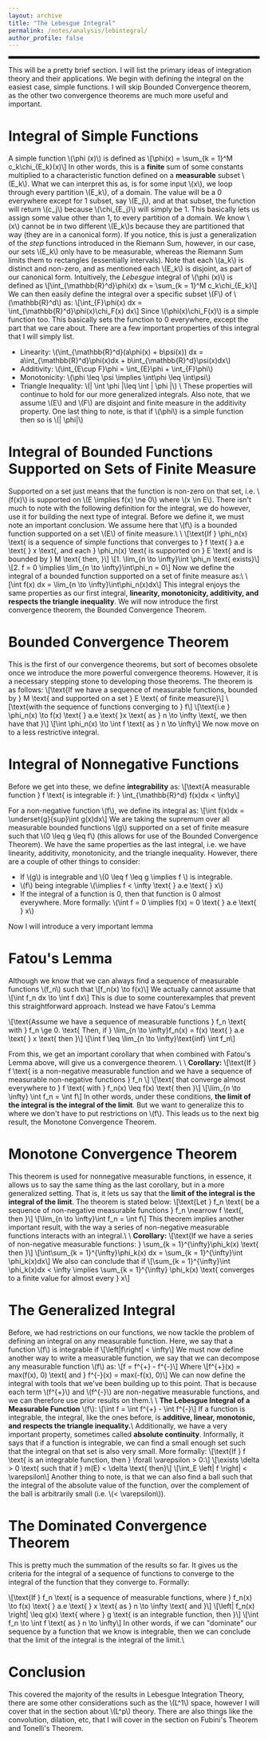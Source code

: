 ```yaml
---
layout: archive
title: "The Lebesgue Integral"
permalink: /notes/analysis/lebintegral/
author_profile: false
--- 
```

<hr style="border: 2px solid black;">
This will be a pretty brief section. I will list the primary ideas of integration theory and their applications. We begin with defining the integral on the easiest case, simple functions. I will skip Bounded Convergence theorem, as the other two convergence theorems are much more useful and important.

Integral of Simple Functions
===
A simple function \\(\phi (x)\\) is defined as
\\[\phi(x) = \sum_{k = 1}^M c_k\chi_{E_k}(x)\\]
In other words, this is a **finite** sum of some constants multiplied to a characteristic function defined on a **measurable** subset \\(E_k\\). What we can interpret this as, is for some input \\(x\\), we loop through every partition \\(E_k\\), of a domain. The value will be a 0 everywhere except for 1 subset, say \\(E_j\\), and at that subset, the function will return \\(c_j\\) because \\(\chi_{E_j}\\) will simply be 1. This basically lets us assign some value other than 1, to every partition of a domain. We know \\(x\\) cannot be in two different \\(E_k\\)s because they are partitioned that way (they are in a canonical form). If you notice, this is just a generalization of the *step* functions introduced in the Riemann Sum, however, in our case, our sets \\(E_k\\) only have to be measurable, whereas the Riemann Sum limits them to rectangles (essentially intervals). Note that each \\(a_k\\) is distinct and non-zero, and as mentioned each \\(E_k\\) is disjoint, as part of our canonical form. Intuitively, the *Lebesgue* integral of \\(\phi (x)\\) is defined as
\\[\int_{\mathbb{R}^d}\phi(x) dx = \sum_{k = 1}^M c_k\chi_{E_k}\\]
We can then easily define the integral over a specific subset \\(F\\) of \\(\mathbb{R}^d\\) as:
\\[\int_{F}\phi(x) dx = \int_{\mathbb{R}^d}\phi(x)\chi_F(x) dx\\]
Since \\(\phi(x)\chi_F(x)\\) is a simple function too. This basically sets the function to 0 everywhere, except the part that we care about. There are a few important properties of this integral that I will simply list.
- Linearity: \\(\int_{\mathbb{R}^d}(a\phi(x) + b\psi(x)) dx = a\int_{\mathbb{R}^d}\phi(x)dx + b\int_{\mathbb{R}^d}\psi(x)dx\\)
- Additivity: \\(\int_{E\cup F}\phi = \int_{E}\phi + \int_{F}\phi\\)
- Monotonicity: \\(\phi \leq \psi \implies \int\phi \leq \int\psi\\)
- Triangle Inequality: \\(\| \int \phi \|\leq \int \| \phi \|\\) \\
These properties will continue to hold for our more generalized integrals. Also note, that we assume \\(E\\) and \\(F\\) are disjoint and finite measure in the additivity property. One last thing to note, is that if \\(\phi\\) is a simple function then so is \\(\| \phi\|\\)

Integral of Bounded Functions Supported on Sets of Finite Measure
===
Supported on a set just means that the function is non-zero on that set, i.e. \\(f(x)\\) is supported on \\(E \implies f(x) \ne 0\\) where \\(x \in E\\). There isn't much to note with the following definition for the integral, we do however, use it for building the next type of integral. Before we define it, we must note an important conclusion. We assume here that \\(f\\) is a bounded function supported on a set \\(E\\) of finite measure.\\
\\
\\[\text{If } \phi_n(x) \text{ is a sequence of simple functions that converges to } f \text{ } a.e \text{ } x \text{, and each } \phi_n(x) \text{ is supported on } E \text{ and is bounded by } M \text{ then, }\\]
\\[1. \lim_{n \to \infty}\int \phi_n \text{ exists}\\]
\\[2. f = 0 \implies \lim_{n \to \infty}\int\phi_n = 0\\]
Now we define the integral of a bounded function supported on a set of finite measure as:\\
\\[\int f(x) dx = \lim_{n \to \infty}\int\phi_n(x)dx\\]
This integral enjoys the same properties as our first integral, **linearity, monotonicity, additivity, and respects the triangle inequality**. We will now introduce the first convergence theorem, the Bounded Convergence Theorem.

Bounded Convergence Theorem
===
This is the first of our convergence theorems, but sort of becomes obsolete once we introduce the more powerful convergence theorems. However, it is a necessary stepping stone to developing those theorems. The theorem is as follows: 
\\[\text{If we have a sequence of measurable functions, bounded by } M \text{ and supported on a set } E \text{ of finite measure}\\]
\\[\text{with the sequence of functions converging to } f\\]
\\[\text{i.e  } \phi_n(x) \to f(x) \text{ } a.e \text{  }x \text{ as } n \to \infty \text{, we then have that }\\]
\\[\int \phi_n(x) \to \int f \text{ as } n \to \infty\\]
We now move on to a less restrictive integral.


Integral of Nonnegative Functions
===
Before we get into these, we define **integrability** as:
\\[\text{A measurable function } f \text{ is integrable if: } \int_{\mathbb{R}^d} f(x)dx < \infty\\]

For a non-negative function \\(f\\), we define its integral as:
\\[\int f(x)dx = \underset{g}{sup}\int g(x)dx\\]
We are taking the supremum over all measurable bounded functions \\(g\\) supported on a set of finite measure such that \\(0 \leq g \leq f\\) (this allows for use of the Bounded Convergence Theorem). We have the same properties as the last integral, i.e. we have linearity, additivity, monotonicity, and the triangle inequality. However, there are a couple of other things to consider:
- If \\(g\\) is integrable and \\(0 \leq f \leq g \implies f \\) is integrable.
- \\(f\\) being integrable \\(\implies f < \infty \text{ } a.e \text{ } x\\)
- If the integral of a function is 0, then that function is 0 almost everywhere. More formally: \\(\int f = 0 \implies f(x) = 0 \text{ } a.e \text{ } x\\)

Now I will introduce a very important lemma

Fatou's Lemma
===
Although we know that we can always find a sequence of measurable functions \\(f_n\\) such that
\\[f_n(x) \to f(x)\\]
We actually cannot assume that 
\\[\int f_n dx \to \int f dx\\]
This is due to some counterexamples that prevent this straightforward approach. Instead we have Fatou's Lemma

\\[\text{Assume we have a sequence of measurable functions } f_n \text{ with } f_n \ge 0. \text{ Then, if } \lim_{n \to \infty}f_n(x) = f(x) \text{ } a.e \text{ } x \text{ then }\\]
\\[\int f \leq \lim_{n \to \infty}\text{inf} \int f_n\\]

From this, we get an important corollary that when combined with Fatou's Lemma above, will give us a convergence theorem. \\
\\
**Corollary:**
\\[\text{If } f \text{ is a non-negative measurable function and we have a sequence of measurable non-negative functions } f_n \\]
\\[\text{ that converge almost everywhere to } f \text{ with } f_n(x) \leq f(x) \text{ then }\\]
\\[\lim_{n \to \infty} \int f_n = \int f\\]
In other words, under these conditions, **the limit of the integral is the integral of the limit**. But we want to generalize this to where we don't have to put restrictions on \\(f\\). This leads us to the next big result, the Monotone Convergence Theorem.

Monotone Convergence Theorem
===
This theorem is used for nonnegative measurable functions, in essence, it allows us to say the same thing as the last corollary, but in a more generalized setting. That is, it lets us say that the **limit of the integral is the integral of the limit**. The theorem is stated below:
\\[\text{Let } f_n \text{ be a sequence of non-negative measurable functions } f_n \nearrow f \text{, then }\\]
\\[\lim_{n \to \infty}\int f_n = \int f\\]
This theorem implies another important result, with the way a series of non-negative measurable functions interacts with an integral.\\
\\
**Corollary:**
\\[\text{If we have a series of non-negative measurable functions: } \sum_{k = 1}^{\infty}\phi_k(x) \text{ then }\\]
\\[\int\sum_{k = 1}^{\infty}\phi_k(x) dx = \sum_{k = 1}^{\infty}\int \phi_k(x)dx\\]
We also can conclude that if 
\\[\sum_{k = 1}^{\infty}\int \phi_k(x)dx < \infty \implies \\sum_{k = 1}^{\infty} \phi_k(x) \text{ converges to a finite value for almost every } x\\]


The Generalized Integral
===
Before, we had restrictions on our functions, we now tackle the problem of defining an integral on any measurable function. Here, we say that a function \\(f\\) is integrable if
\\[\left|f\right| < \infty\\]
We must now define another way to write a measurable function, we say that we can decompose any measurable function \\(f\\) as:
\\[f = f^{+} - f^{-}\\]
Where
\\[f^{+}(x) = max(f(x), 0) \text{    and    } f^{-}(x) = max(-f(x), 0)\\]
We can now define the integral with tools that we've been building up to this point. That is because each term \\(f^{+}\\) and \\(f^{-}\\) are non-negative measurable functions, and we can therefore use prior results on them.\\
\\
**The Lebesgue Integral of a Measurable Function** \\(f\\):
\\[\int f = \int f^{+} - \int f^{-}\\]
If a function is integrable, the integral, like the ones before, is **additive, linear, monotonic, and respects the triangle inequality.**\\
Additionally, we have a very important property, sometimes called **absolute continuity**. Informally, it says that if a function is integrable, we can find a small enough set such that the integral on that set is also very small. More formally:
\\[\text{If } f \text{ is an integrable function, then } \forall \varepsilon > 0:\\]
\\[\exists \delta > 0 \text{ such that if } m(E) < \delta \text{ then}\\]
\\[\int_E \left| f \right| < \varepsilon\\]
Another thing to note, is that we can also find a ball such that the integral of the absolute value of the function, over the complement of the ball is arbitrarily small (i.e. \\(< \varepsilon\\)).


The Dominated Convergence Theorem
===
This is pretty much the summation of the results so far. It gives us the criteria for the integral of a sequence of functions to converge to the integral of the function that they converge to. Formally:

\\[\text{If } f_n \text{ is a sequence of measurable functions, where } f_n(x) \to f(x) \text{ } a.e \text{ } x \text{ as } n \to \infty \text{ and }\\]
\\[\left| f_n(x) \right| \leq g(x) \text{ where } g \text{ is an integrable function, then }\\]
\\[\int f_n \to \int f \text{ as } n \to \infty\\]
In other words, if we can "dominate" our sequence by a function that we know is integrable, then we can conclude that the limit of the integral is the integral of the limit.\\

Conclusion
===
This covered the majority of the results in Lebesgue Integration Theory, there are some other considerations such as the \\(L^1\\) space, however I will cover that in the section about \\(L^p\\) theory. There are also things like the convolution, dilation, etc, that I will cover in the section on Fubini's Theorem and Tonelli's Theorem.

